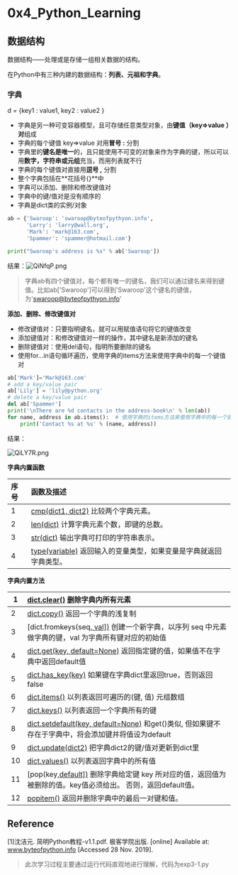 # 0x4_Python_Learning

## 数据结构

数据结构——处理或是存储一组相关数据的结构。

在Python中有三种内建的数据结构：**列表、元祖和字典**。

### 字典

d = {key1 : value1, key2 : value2 }

- 字典是另一种可变容器模型，且可存储任意类型对象，由**键值（key=>value ）对**组成
- 字典的每个键值 key=>value 对用**冒号 :** 分割
- 字典里的**键名是唯一**的，且只能使用不可变的对象来作为字典的键，所以可以用**数字，字符串或元组**充当，而用列表就不行
- 字典的每个键值对直接用**逗号 ,** 分割
- 整个字典包括在**花括号{}**中
- 字典可以添加、删除和修改键值对
- 字典中的键/值对是没有顺序的
- 字典是dict类的实例/对象

```python
ab = {'Swaroop': 'swaroop@byteofpythyon.info',
      'Larry': 'larry@wall.org',
      'Mark': 'mark@163.com',
      'Spammer': 'spammer@hotmail.com'}

print("Swaroop's address is %s" % ab['Swaroop'])
```

结果：![QiNfqP.png](https://s2.ax1x.com/2019/11/28/QiNfqP.png)

> 字典ab有四个键值对，每个都有唯一的键名，我们可以通过键名来得到键值。比如ab['Swaroop']可以得到'Swaroop'这个键名的键值，为'swaroop@byteofpythyon.info'

**添加、删除、修改键值对**

- 修改键值对：只要指明键名，就可以用赋值语句将它的键值改变
- 添加键值对：和修改键值对一样的操作，其中键名是新添加的键名
- 删除键值对：使用del语句，指明所要删除的键名
- 使用for...in语句循环遍历，使用字典的items方法来使用字典中的每一个键值对

```python
ab['Mark']='Mark@163.com'
# add a key/value pair
ab['Lily'] = 'lily@python.org'
# delete a key/value pair
del ab['Spammer']
print('\nThere are %d contacts in the address-book\n' % len(ab))
for name, address in ab.items():  # 使用字典的items方法来使用字典中的每一个键/值对
    print('Contact %s at %s' % (name, address))
```

结果：

![QiLY7R.png](https://s2.ax1x.com/2019/11/28/QiLY7R.png)

**字典内置函数**

| 序号 | 函数及描述                                                   |
| :--- | :----------------------------------------------------------- |
| 1    | [cmp(dict1, dict2)](https://www.runoob.com/python/att-dictionary-cmp.html) 比较两个字典元素。 |
| 2    | [len(dict)](https://www.runoob.com/python/att-dictionary-len.html) 计算字典元素个数，即键的总数。 |
| 3    | [str(dict)](https://www.runoob.com/python/att-dictionary-str.html) 输出字典可打印的字符串表示。 |
| 4    | [type(variable)](https://www.runoob.com/python/att-dictionary-type.html) 返回输入的变量类型，如果变量是字典就返回字典类型。 |

**字典内置方法**

| 1    | [dict.clear()](https://www.runoob.com/python/att-dictionary-clear.html) 删除字典内所有元素 |
| ---- | :----------------------------------------------------------- |
| 2    | [dict.copy()](https://www.runoob.com/python/att-dictionary-copy.html) 返回一个字典的浅复制 |
| 3    | [dict.fromkeys(seq[, val\])](https://www.runoob.com/python/att-dictionary-fromkeys.html)  创建一个新字典，以序列 seq 中元素做字典的键，val 为字典所有键对应的初始值 |
| 4    | [dict.get(key, default=None)](https://www.runoob.com/python/att-dictionary-get.html) 返回指定键的值，如果值不在字典中返回default值 |
| 5    | [dict.has_key(key)](https://www.runoob.com/python/att-dictionary-has_key.html) 如果键在字典dict里返回true，否则返回false |
| 6    | [dict.items()](https://www.runoob.com/python/att-dictionary-items.html) 以列表返回可遍历的(键, 值) 元组数组 |
| 7    | [dict.keys()](https://www.runoob.com/python/att-dictionary-keys.html) 以列表返回一个字典所有的键 |
| 8    | [dict.setdefault(key, default=None)](https://www.runoob.com/python/att-dictionary-setdefault.html) 	 和get()类似, 但如果键不存在于字典中，将会添加键并将值设为default |
| 9    | [dict.update(dict2)](https://www.runoob.com/python/att-dictionary-update.html) 把字典dict2的键/值对更新到dict里 |
| 10   | [dict.values()](https://www.runoob.com/python/att-dictionary-values.html) 以列表返回字典中的所有值 |
| 11   | [pop(key[,default\])](https://www.runoob.com/python/python-att-dictionary-pop.html) 删除字典给定键 key 所对应的值，返回值为被删除的值。key值必须给出。 否则，返回default值。 |
| 12   | [ popitem()](https://www.runoob.com/python/python-att-dictionary-popitem.html) 返回并删除字典中的最后一对键和值。 |

## Reference

[1]沈洁元. 简明Python教程-v1.1.pdf. 极客学院出版. [online] Available at:  www.byteofpython.info [Accessed 28 Nov. 2019].



> 此次学习过程主要通过运行代码直观地进行理解，代码为exp3-1.py



